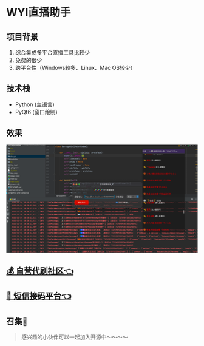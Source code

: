 # WYI直播助手

## 项目背景
1. 综合集成多平台直播工具比较少
2. 免费的很少
3. 跨平台性（Windows较多、Linux、Mac OS较少）


## 技术栈
 - Python (主语言)
 - PyQt6  (窗口绘制)

## 效果
![img_1.png](img_1.png)

## [💰 自营代刷社区👈](http://www.jd123.tk/)
## [🍭 短信接码平台👈](http://42.193.254.253:88)
## 召集🐯
> 感兴趣的小伙伴可以一起加入开源中～～～～
